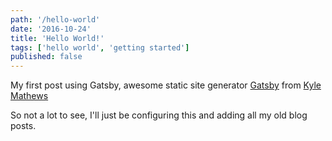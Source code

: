 ```yaml
---
path: '/hello-world'
date: '2016-10-24'
title: 'Hello World!'
tags: ['hello world', 'getting started']
published: false
---
```


My first post using Gatsby, awesome static site generator
[Gatsby][gatsby] from [Kyle Mathews][kyle]

So not a lot to see, I'll just be configuring this and adding all my
old blog posts.

<!-- Links -->

[gatsby]: https://github.com/gatsbyjs/gatsby
[kyle]: https://github.com/KyleAMathews
